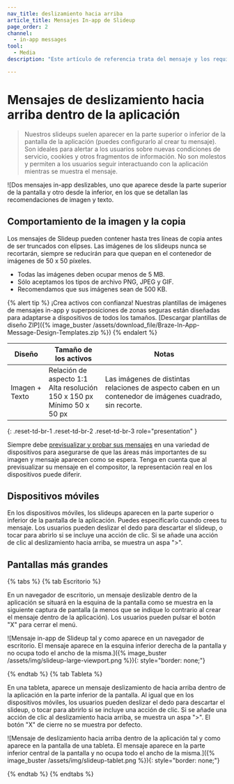 ```yaml
---
nav_title: deslizamiento hacia arriba
article_title: Mensajes In-app de Slideup
page_order: 2
channel:
  - in-app messages
tool:
  - Media
description: "Este artículo de referencia trata del mensaje y los requisitos de diseño de los mensajes dentro de la aplicación con deslizamiento hacia arriba."

---
```


# Mensajes de deslizamiento hacia arriba dentro de la aplicación

> Nuestros slideups suelen aparecer en la parte superior o inferior de la pantalla de la aplicación (puedes configurarlo al crear tu mensaje). Son ideales para alertar a los usuarios sobre nuevas condiciones de servicio, cookies y otros fragmentos de información. No son molestos y permiten a los usuarios seguir interactuando con la aplicación mientras se muestra el mensaje.

![Dos mensajes in-app deslizables, uno que aparece desde la parte superior de la pantalla y otro desde la inferior, en los que se detallan las recomendaciones de imagen y texto. 

## Comportamiento de la imagen y la copia

Los mensajes de Slideup pueden contener hasta tres líneas de copia antes de ser truncados con elipses. Las imágenes de los slideups nunca se recortarán, siempre se reducirán para que quepan en el contenedor de imágenes de 50 x 50 píxeles.

- Todas las imágenes deben ocupar menos de 5 MB.
- Sólo aceptamos los tipos de archivo PNG, JPEG y GIF.
- Recomendamos que sus imágenes sean de 500 KB.

{% alert tip %} ¡Crea activos con confianza! Nuestras plantillas de imágenes de mensajes in-app y superposiciones de zonas seguras están diseñadas para adaptarse a dispositivos de todos los tamaños. [Descargar plantillas de diseño ZIP]({% image_buster /assets/download_file/Braze-In-App-Message-Design-Templates.zip %}) {% endalert %}

| Diseño | Tamaño de los activos | Notas |
|--- | --- | --- |
| Imagen + Texto | Relación de aspecto 1:1<br>Alta resolución 150 x 150 px<br> Mínimo 50 x 50 px | Las imágenes de distintas relaciones de aspecto caben en un contenedor de imágenes cuadrado, sin recorte. |
{: .reset-td-br-1 .reset-td-br-2 .reset-td-br-3 role="presentation" }

Siempre debe [previsualizar y probar sus mensajes]({{site.baseurl}}/user_guide/message_building_by_channel/in-app_messages/testing/) en una variedad de dispositivos para asegurarse de que las áreas más importantes de su imagen y mensaje aparecen como se espera. Tenga en cuenta que al previsualizar su mensaje en el compositor, la representación real en los dispositivos puede diferir.

## Dispositivos móviles

En los dispositivos móviles, los slideups aparecen en la parte superior o inferior de la pantalla de la aplicación. Puedes especificarlo cuando crees tu mensaje. Los usuarios pueden deslizar el dedo para descartar el slideup, o tocar para abrirlo si se incluye una acción de clic. Si se añade una acción de clic al deslizamiento hacia arriba, se muestra un aspa ">".

## Pantallas más grandes

{% tabs %}
{% tab Escritorio %}

En un navegador de escritorio, un mensaje deslizable dentro de la aplicación se situará en la esquina de la pantalla como se muestra en la siguiente captura de pantalla (a menos que se indique lo contrario al crear el mensaje dentro de la aplicación). Los usuarios pueden pulsar el botón "X" para cerrar el menú.

![Mensaje in-app de Slideup tal y como aparece en un navegador de escritorio. El mensaje aparece en la esquina inferior derecha de la pantalla y no ocupa todo el ancho de la misma.]({% image_buster /assets/img/slideup-large-viewport.png %}){: style="border: none;"}

{% endtab %}
{% tab Tableta %}

En una tableta, aparece un mensaje deslizamiento de hacia arriba dentro de la aplicación en la parte inferior de la pantalla. Al igual que en los dispositivos móviles, los usuarios pueden deslizar el dedo para descartar el slideup, o tocar para abrirlo si se incluye una acción de clic. Si se añade una acción de clic al deslizamiento hacia arriba, se muestra un aspa ">". El botón "X" de cierre no se muestra por defecto.

![Mensaje de deslizamiento hacia arriba dentro de la aplicación tal y como aparece en la pantalla de una tableta. El mensaje aparece en la parte inferior central de la pantalla y no ocupa todo el ancho de la misma.]({% image_buster /assets/img/slideup-tablet.png %}){: style="border: none;"}

{% endtab %}
{% endtabs %}

